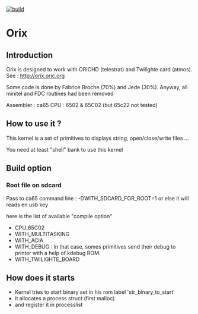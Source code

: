 [![build](https://github.com/orix-software/kernel/actions/workflows/main.yml/badge.svg?branch=master)](https://github.com/orix-software/kernel/actions/workflows/main.yml)

# Orix

## Introduction

Orix is designed to work with ORICHD (telestrat) and Twilighte card (atmos). See : http://orix.oric.org

Some code is done by Fabrice Broche (70%) and Jede (30%). Anyway, all minitel and FDC routines had been removed

Assembler : ca65
CPU : 6502 & 65C02 (but 65c22 not tested)

## How to use it ?
This kernel is a set of primitives to displays string, open/close/write files ...

You need at least "shell" bank to use this kernel

## Build option

### Root file on sdcard 
Pass to ca65 command line : -DWITH_SDCARD_FOR_ROOT=1
or else it will reads en usb key

here is the list of available "compile option"

* CPU_65C02
* WITH_MULTITASKING
* WITH_ACIA
* WITH_DEBUG : In that case, somes primitives send their debug to printer with a help of kdebug ROM.
* WITH_TWILIGHTE_BOARD

## How does it starts

* Kernel tries to start binary set in his rom label 'str_binary_to_start'
* it allocates a process struct (first malloc)
* and register it in processlist
